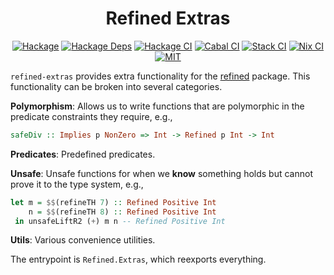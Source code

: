 <div align="center">

# Refined Extras

[![Hackage](https://img.shields.io/hackage/v/refined-extras)](https://hackage.haskell.org/package/refined-extras)
[![Hackage Deps](https://img.shields.io/hackage-deps/v/refined-extras)](http://packdeps.haskellers.com/reverse/refined-extras)
[![Hackage CI](https://matrix.hackage.haskell.org/api/v2/packages/refined-extrasls/badge)](https://matrix.hackage.haskell.org/#/package/refined-extras)
[![Cabal CI](https://img.shields.io/github/workflow/status/tbidne/refined-extras/cabal/main?label=cabal&logoColor=white)](https://github.com/tbidne/refined-extras/actions/workflows/cabal_ci.yaml)
[![Stack CI](https://img.shields.io/github/workflow/status/tbidne/refined-extras/stack/main?label=stack&logoColor=white)](https://github.com/tbidne/refined-extras/actions/workflows/stack_ci.yaml)
[![Nix CI](https://img.shields.io/github/workflow/status/tbidne/refined-extras/nix/main?label=nix&logo=nixos&logoColor=white)](https://github.com/tbidne/refined-extras/actions/workflows/nix_ci.yaml)
[![MIT](https://img.shields.io/github/license/tbidne/refined-extras?color=blue)](https://opensource.org/licenses/MIT)
</div>

`refined-extras` provides extra functionality for the [refined](https://hackage.haskell.org/package/refined) package. This functionality can be broken into several categories.

__Polymorphism__: Allows us to write functions that are polymorphic in the
predicate constraints they require, e.g.,

```haskell
safeDiv :: Implies p NonZero => Int -> Refined p Int -> Int
```

__Predicates__: Predefined predicates.

__Unsafe__: Unsafe functions for when we __know__ something holds but cannot
prove it to the type system, e.g.,

```haskell
let m = $$(refineTH 7) :: Refined Positive Int
    n = $$(refineTH 8) :: Refined Positive Int
 in unsafeLiftR2 (+) m n -- Refined Positive Int
```

__Utils__: Various convenience utilities.

The entrypoint is `Refined.Extras`, which reexports everything.